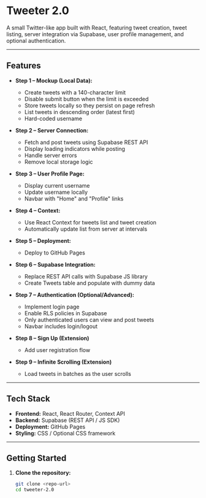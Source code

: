 # Tweeter 2.0

A small Twitter-like app built with React, featuring tweet creation, tweet listing, server integration via Supabase, user profile management, and optional authentication.

---

## Features

- **Step 1 – Mockup (Local Data):**
  - Create tweets with a 140-character limit
  - Disable submit button when the limit is exceeded
  - Store tweets locally so they persist on page refresh
  - List tweets in descending order (latest first)
  - Hard-coded username

- **Step 2 – Server Connection:**
  - Fetch and post tweets using Supabase REST API
  - Display loading indicators while posting
  - Handle server errors
  - Remove local storage logic

- **Step 3 – User Profile Page:**
  - Display current username
  - Update username locally
  - Navbar with "Home" and "Profile" links

- **Step 4 – Context:**
  - Use React Context for tweets list and tweet creation
  - Automatically update list from server at intervals

- **Step 5 – Deployment:**
  - Deploy to GitHub Pages

- **Step 6 – Supabase Integration:**
  - Replace REST API calls with Supabase JS library
  - Create Tweets table and populate with dummy data

- **Step 7 – Authentication (Optional/Advanced):**
  - Implement login page
  - Enable RLS policies in Supabase
  - Only authenticated users can view and post tweets
  - Navbar includes login/logout

- **Step 8 – Sign Up (Extension)**
  - Add user registration flow

- **Step 9 – Infinite Scrolling (Extension)**
  - Load tweets in batches as the user scrolls

---

## Tech Stack

- **Frontend:** React, React Router, Context API
- **Backend:** Supabase (REST API / JS SDK)
- **Deployment:** GitHub Pages
- **Styling:** CSS / Optional CSS framework

---

## Getting Started

1. **Clone the repository:**
   ```bash
   git clone <repo-url>
   cd tweeter-2.0
